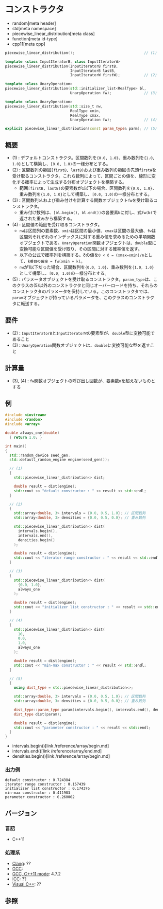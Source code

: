 # コンストラクタ
* random[meta header]
* std[meta namespace]
* piecewise_linear_distribution[meta class]
* function[meta id-type]
* cpp11[meta cpp]

```cpp
piecewise_linear_distribution();                                // (1)

template <class InputIteratorB, class InputIteratorW>
piecewise_linear_distribution(InputIteratorB firstB,
                              InputIteratorB lastB,
                              InputIteratorW firstW);           // (2)

template <class UnaryOperation>
piecewise_linear_distribution(std::initializer_list<RealType> bl,
                              UnaryOperation fw);               // (3)

template <class UnaryOperation>
piecewise_linear_distribution(std::size_t nw,
                              RealType xmin,
                              RealType xmax,
                              UnaryOperation fw);               // (4)

explicit piecewise_linear_distribution(const param_type& parm); // (5)
```

## 概要
- (1) : デフォルトコンストラクタ。区間数列を`{0.0, 1.0}`、重み数列を`{1.0, 1.0}`として構築し、`[0.0, 1.0)`の一様分布とする。
- (2) : 区間数列の範囲`[firstB, lastB)`および重み数列の範囲の先頭`firstW`を受け取るコンストラクタ。これら数列によって、区間ごとの値を、線形に変化する確率によって生成する分布オブジェクトを構築する。
    - 範囲`[firstB, lastB)`の要素数が`1`以下の場合、区間数列を`{0.0, 1.0}`、重み数列を`{1.0, 1.0}`として構築し、`[0.0, 1.0)`の一様分布とする。
- (3) : 区間数列`bl`および重み付けを計算する関数オブジェクト`fw`を受け取るコンストラクタ。
    - 重み付け数列は、`[bl.begin(), bl.end())`の各要素`b`に対し、式`fw(b)`で返された重みから構築する。
- (4) : 区間値の範囲を受け取るコンストラクタ。
    - `nw`は区間列の要素数、`xmin`は区間の最小値、`xmax`は区間の最大値、`fw`は区間列それぞれのインデックスに対する重み値を求めるための単項関数オブジェクトである。`UnaryOperation`関数オブジェクトは、`double`型に変換可能な区間値を受け取り、その区間に対する確率値を返す。
    - 以下の公式で確率列を構築する。δの値を`0 < δ = (xmax−xmin)/n`として、`k番目の確率 = fw(xmin + k)`。
    - `nw`が1以下だった場合、区間数列を`{0.0, 1.0}`、重み数列を`{1.0, 1.0}`として構築し、`[0.0, 1.0)`の一様分布とする。
- (5) : パラメータオブジェクトを受け取るコンストラクタ。`param_type`は、このクラスの(5)以外のコンストラクタと同じオーバーロードを持ち、それらのコンストラクタのパラメータを保持している。このコンストラクタでは、`param`オブジェクトが持っているパラメータを、このクラスのコンストラクタに転送する。


## 要件
- (2) : `InputIteratorB`と`InputIteratorW`の要素型が、`double`型に変換可能であること
- (3) : `UnaryOperation`関数オブジェクトは、`double`に変換可能な型を返すこと


## 計算量
- (3), (4) : `fw`関数オブジェクトの呼び出し回数が、要素数`n`を超えないものとする


## 例
```cpp example
#include <iostream>
#include <random>
#include <array>

double always_one(double)
  { return 1.0; }

int main()
{
  std::random_device seed_gen;
  std::default_random_engine engine(seed_gen());

  // (1)
  {
    std::piecewise_linear_distribution<> dist;

    double result = dist(engine);
    std::cout << "default constructor : " << result << std::endl;
  }

  // (2)
  {
    std::array<double, 3> intervals = {0.0, 0.5, 1.0}; // 区間数列
    std::array<double, 3> densities = {0.0, 0.5, 0.0}; // 重み数列

    std::piecewise_linear_distribution<> dist(
      intervals.begin(),
      intervals.end(),
      densities.begin()
    );

    double result = dist(engine);
    std::cout << "iterator range constructor : " << result << std::endl;
  }

  // (3)
  {
    std::piecewise_linear_distribution<> dist(
      {0.0, 1.0},
      always_one
    );

    double result = dist(engine);
    std::cout << "initializer list constructor : " << result << std::endl;
  }

  // (4)
  {
    std::piecewise_linear_distribution<> dist(
      10,
      0.0,
      1.0,
      always_one
    );

    double result = dist(engine);
    std::cout << "min-max constructor : " << result << std::endl;
  }

  // (5)
  {
    using dist_type = std::piecewise_linear_distribution<>;

    std::array<double, 3> intervals = {0.0, 0.5, 1.0}; // 区間数列
    std::array<double, 3> densities = {0.0, 0.5, 0.0}; // 重み数列

    dist_type::param_type param(intervals.begin(), intervals.end(), densities.begin());
    dist_type dist(param);

    double result = dist(engine);
    std::cout << "parameter constructor : " << result << std::endl;
  }
}
```
* intervals.begin()[link /reference/array/begin.md]
* intervals.end()[link /reference/array/end.md]
* densities.begin()[link /reference/array/begin.md]

### 出力例
```
default constructor : 0.724384
iterator range constructor : 0.157439
initializer list constructor : 0.174376
min-max constructor : 0.411983
parameter constructor : 0.260002
```

## バージョン
### 言語
- C++11

### 処理系
- [Clang](/implementation.md#clang): ??
- [GCC](/implementation.md#gcc): 
- [GCC, C++11 mode](/implementation.md#gcc): 4.7.2
- [ICC](/implementation.md#icc): ??
- [Visual C++](/implementation.md#visual_cpp): ??


## 参照


